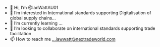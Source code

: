 - 👋 Hi, I’m @IanWattAU01
- 👀 I’m interested in International standards supporting Digitalisation of global supply chains...
- 🌱 I’m currently learning ...
- 💞️ I’m looking to collaborate on international standards supporting trade facilitation
- 📫 How to reach me ...iawwatt@nextradeworld.com

<!---
IanWattAU01/IanWattAU01 is a ✨ special ✨ repository because its `README.md` (this file) appears on your GitHub profile.
You can click the Preview link to take a look at your changes.
--->
